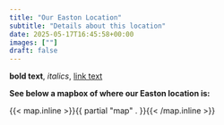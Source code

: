 ```yaml
---
title: "Our Easton Location"
subtitle: "Details about this location"
date: 2025-05-17T16:45:58+00:00
images: [""]
draft: false
---
```


**bold text**, *italics*, [link text](https://example.com/)

**See below a mapbox of where our Easton location is:**

{{< map.inline >}}{{ partial "map" . }}{{< /map.inline >}}
